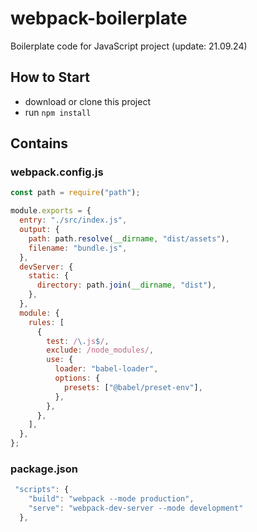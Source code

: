# webpack-boilerplate

Boilerplate code for JavaScript project (update: 21.09.24)

## How to Start

- download or clone this project
- run `npm install`

## Contains

### webpack.config.js

```javascript
const path = require("path");

module.exports = {
  entry: "./src/index.js",
  output: {
    path: path.resolve(__dirname, "dist/assets"),
    filename: "bundle.js",
  },
  devServer: {
    static: {
      directory: path.join(__dirname, "dist"),
    },
  },
  module: {
    rules: [
      {
        test: /\.js$/,
        exclude: /node_modules/,
        use: {
          loader: "babel-loader",
          options: {
            presets: ["@babel/preset-env"],
          },
        },
      },
    ],
  },
};
```

### package.json

```javascript
 "scripts": {
    "build": "webpack --mode production",
    "serve": "webpack-dev-server --mode development"
  },
```
